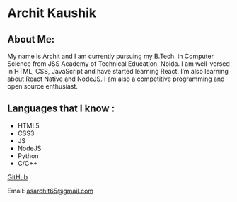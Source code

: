 # Archit Kaushik

## About Me:
My name is Archit and I am currently pursuing my B.Tech. in Computer Science from JSS Academy of Technical Education, Noida.
I am well-versed in HTML, CSS, JavaScript and have started learning React. I’m also learning about React Native and NodeJS. I am also a competitive programming and open source enthusiast.


## Languages that I know :

- HTML5
- CSS3
- JS
- NodeJS
- Python
- C/C++

[GitHub](https://github.com/architkshk)

Email: asarchit65@gmail.com
